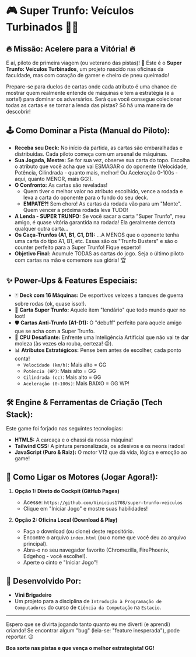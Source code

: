 # 🎮 Super Trunfo: Veículos Turbinados 🚗💨

## 🔥 Missão: Acelere para a Vitória! 🔥

E aí, piloto de primeira viagem (ou veterano das pistas)! 🏁 Este é o **Super Trunfo: Veículos Turbinados**, um projeto nascido nas oficinas da faculdade, mas com coração de gamer e cheiro de pneu queimado!

Prepare-se para duelos de cartas onde cada atributo é uma chance de mostrar quem realmente entende de máquinas e tem a estratégia (e a sorte!) para dominar os adversários. Será que você consegue colecionar todas as cartas e se tornar a lenda das pistas? Só há uma maneira de descobrir!

## 🕹️ Como Dominar a Pista (Manual do Piloto):

* **Receba seu Deck:** No início da partida, as cartas são embaralhadas e distribuídas. Cada piloto começa com um arsenal de máquinas.
* **Sua Jogada, Mestre:** Se for sua vez, observe sua carta do topo. Escolha o atributo que você acha que vai ESMAGAR o do oponente (Velocidade, Potência, Cilindrada - quanto mais, melhor! Ou Aceleração 0-100s - aqui, quanto MENOR, mais GG!).
* **O Confronto:** As cartas são reveladas!
    * Quem tiver o melhor valor no atributo escolhido, vence a rodada e leva a carta do oponente para o fundo do seu deck.
    * **EMPATE?!** Sem choro! As cartas da rodada vão para um "Monte". Quem vencer a próxima rodada leva TUDO!
* **A Lenda - SUPER TRUNFO:** Se você sacar a carta "Super Trunfo", meu amigo, é quase vitória garantida na rodada! Ela geralmente derrota qualquer outra carta...
* **Os Caça-Trunfos (A1, B1, C1, D1):** ...A MENOS que o oponente tenha uma carta do tipo A1, B1, etc. Essas são os "Trunfo Busters" e são o counter perfeito para a Super Trunfo! Fique esperto!
* **Objetivo Final:** Acumule TODAS as cartas do jogo. Seja o último piloto com cartas na mão e comemore sua glória! 🏆

## ✨ Power-Ups & Features Especiais:

* 🃏 **Deck com 16 Máquinas:** De esportivos velozes a tanques de guerra sobre rodas (ok, quase isso!).
* 🌟 **Carta Super Trunfo:** Aquele item "lendário" que todo mundo quer no loot!
* 🛡️ **Cartas Anti-Trunfo (A1-D1):** O "debuff" perfeito para aquele amigo que se acha com a Super Trunfo.
* 🧠 **CPU Desafiante:** Enfrente uma Inteligência Artificial que não vai te dar moleza (às vezes ela rouba, certeza! 😉).
* 📊 **Atributos Estratégicos:** Pense bem antes de escolher, cada ponto conta!
    * `Velocidade (km/h)`: Mais alto = GG
    * `Potência (HP)`: Mais alto = GG
    * `Cilindrada (cc)`: Mais alto = GG
    * `Aceleração (0-100s)`: Mais BAIXO = GG WP!

## 🛠️ Engine & Ferramentas de Criação (Tech Stack):

Este game foi forjado nas seguintes tecnologias:

* **HTML5:** A carcaça e o chassi da nossa máquina!
* **Tailwind CSS:** A pintura personalizada, os adesivos e os neons irados!
* **JavaScript (Puro & Raiz):** O motor V12 que dá vida, lógica e emoção ao game!

## 🚀 Como Ligar os Motores (Jogar Agora!):

1.  **Opção 1: Direto do Cockpit (GitHub Pages)**
    * Acesse: `https://github.com/Vinicius1708/super-trunfo-veiculos`
    * Clique em "Iniciar Jogo" e mostre suas habilidades!

2.  **Opção 2: Oficina Local (Download & Play)**
    * Faça o download (ou clone) deste repositório.
    * Encontre o arquivo `index.html` (ou o nome que você deu ao arquivo principal).
    * Abra-o no seu navegador favorito (Chromezilla, FirePhoenix, Edgehog - você escolhe!).
    * Aperte o cinto e "Iniciar Jogo"!

## 👑 Desenvolvido Por:

* **Vini Brigadeiro**
* Um projeto para a disciplina de `Introdução à Programação de Computadores` do curso de `Ciência da Computação` na `Estacio`.

---

Espero que se divirta jogando tanto quanto eu me diverti (e aprendi) criando!
Se encontrar algum "bug" (leia-se: "feature inesperada"), pode reportar. 😉

**Boa sorte nas pistas e que vença o melhor estrategista! GG!**
